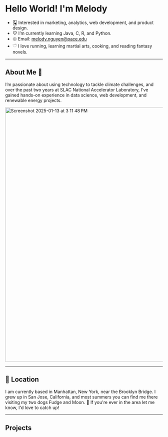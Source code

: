 # Hello World! I'm Melody

- 🂱  Interested in marketing, analytics, web development, and product design. 
- ♡ I’m currently learning Java, C, R, and Python.
- 𑁍 Email: melody.nguyen@pace.edu
- 𓎩 I love running, learning martial arts, cooking, and reading fantasy novels.

____________________________________________________________________________________

## About Me 🧸

I’m passionate about using technology to tackle climate challenges, and over the past two years at SLAC National Accelerator Laboratory, I’ve gained hands-on experience in data science, web development, and renewable energy projects.

<img width="814" alt="Screenshot 2025-01-13 at 3 11 48 PM" src="https://github.com/user-attachments/assets/e3c2d417-e8b4-40e7-b4c8-c958ff015a70" />

____________________________________________________________________________________

## 📍 Location
I am currently based in Manhattan, New York, near the Brooklyn Bridge. 
I grew up in San Jose, California, and most summers you can find me there visiting my two dogs Fudge and Moon. 🐾 
If you're ever in the area let me know, I'd love to catch up!



____________________________________________________________________________________

## Projects

